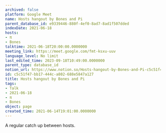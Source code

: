 ```yaml
---
archived: false
platform: Google Meet
name: Hosts hangout by Bones and Pi
parent_database_id: e9339446-880f-4ef0-8ad7-8ad1f507dded
indexDate: 2021-06-18
hosts:
- π
- Bones
talktime: 2021-06-18T20:00:00.0000000
meeting_link: https://meet.google.com/fmt-ksxu-uuv
language_level: No limit
last_edited_time: 2023-09-18T10:49:00.0000000
parent_type: database_id
notion_url: https://www.notion.so/Hosts-hangout-by-Bones-and-Pi-c5c51f47bb17444ca802688e5847a127
id: c5c51f47-bb17-444c-a802-688e5847a127
title: Hosts hangout by Bones and Pi
tags:
- Talk
- 2021-06-18
- π
- Bones
object: page
created_time: 2021-06-14T19:01:00.0000000
---
```


A regular catch up between hosts.


